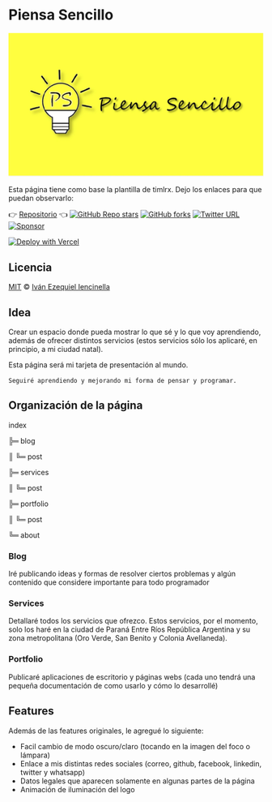 # Piensa Sencillo

![blog-banner](/public/static/gallery/socialBanner.webp)

Esta página tiene como base la plantilla de timlrx. Dejo los enlaces para que puedan observarlo:

:point_right: [Repositorio](https://tailwind-nextjs-starter-blog.vercel.app/) :point_left:
[![GitHub Repo stars](https://img.shields.io/github/stars/timlrx/tailwind-nextjs-starter-blog?style=social)](https://GitHub.com/timlrx/tailwind-nextjs-starter-blog/stargazers/)
[![GitHub forks](https://img.shields.io/github/forks/timlrx/tailwind-nextjs-starter-blog?style=social)](https://GitHub.com/timlrx/tailwind-nextjs-starter-blog/network/)
[![Twitter URL](https://img.shields.io/twitter/url?style=social&url=https%3A%2F%2Ftwitter.com%2Ftimlrxx)](https://twitter.com/timlrxx)
[![Sponsor](https://img.shields.io/static/v1?label=Sponsor&message=%E2%9D%A4&logo=GitHub&link=https://github.com/sponsors/timlrx)](https://github.com/sponsors/timlrx)

[![Deploy with Vercel](https://vercel.com/button)](https://vercel.com/new/git/external?repository-url=https://github.com/timlrx/tailwind-nextjs-starter-blog)

## Licencia

[MIT](https://github.com/iiencinella/blog-piensaSencillo/blob/master/LICENSE) © [Iván Ezequiel Iencinella](https://www.piensasencillo.com.ar)

## Idea

Crear un espacio donde pueda mostrar lo que sé y lo que voy aprendiendo, además de ofrecer distintos servicios (estos servicios sólo los aplicaré, en principio, a mi ciudad natal).

Esta página será mi tarjeta de presentación al mundo.

```text
Seguiré aprendiendo y mejorando mi forma de pensar y programar.
```

## Organización de la página

index

╠═ blog

║ ╚═ post

╠═ services

║ ╚═ post

╠═ portfolio

║ ╚═ post

╚═ about

### Blog

Iré publicando ideas y formas de resolver ciertos problemas y algún contenido que considere importante para todo programador

### Services

Detallaré todos los servicios que ofrezco. Estos servicios, por el momento, solo los haré en la ciudad de Paraná Entre Ríos República Argentina y su zona metropolitana (Oro Verde, San Benito y Colonia Avellaneda).

### Portfolio

Publicaré aplicaciones de escritorio y páginas webs (cada uno tendrá una pequeña documentación de como usarlo y cómo lo desarrollé)

## Features

Además de las features originales, le agregué lo siguiente:

- Facil cambio de modo oscuro/claro (tocando en la imagen del foco o lámpara)
- Enlace a mis distintas redes sociales (correo, github, facebook, linkedin, twitter y whatsapp)
- Datos legales que aparecen solamente en algunas partes de la página
- Animación de iluminación del logo
